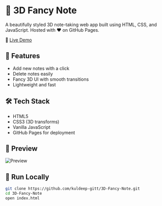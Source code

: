 # 📝 3D Fancy Note

A beautifully styled 3D note-taking web app built using HTML, CSS, and JavaScript. Hosted with ❤️ on GitHub Pages.

🔗 [Live Demo](https://kuldeep-gitt.github.io/3D-Fancy-Note/)

## 🚀 Features

- Add new notes with a click
- Delete notes easily
- Fancy 3D UI with smooth transitions
- Lightweight and fast

## 🛠️ Tech Stack

- HTML5
- CSS3 (3D transforms)
- Vanilla JavaScript
- GitHub Pages for deployment

## 📸 Preview

![Preview](screenshot.png)

## 📂 Run Locally

```bash
git clone https://github.com/kuldeep-gitt/3D-Fancy-Note.git
cd 3D-Fancy-Note
open index.html
